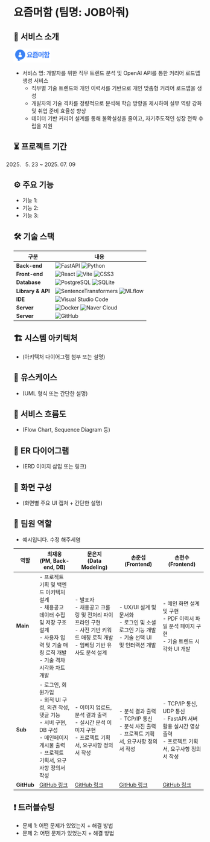 # 요즘머함 (팀명: JOB아줘)

## 📄 서비스 소개
<img src="./frontend/public/logo.png" alt="로고" width="100"/><br>
- 서비스 명: 개발자를 위한 직무 트렌드 분석 및 OpenAI API를 통한 커리어 로드맵 생성 서비스
  - 직무별 기술 트렌드와 개인 이력서를 기반으로 개인 맞춤형 커리어 로드맵을 생성
  - 개발자의 기술 격차를 정량적으로 분석해 학습 방향을 제시하여 실무 역량 강화 및 취업 준비 효율성 향상
  - 데이터 기반 커리어 설계를 통해 불확실성을 줄이고, 자기주도적인 성장 전략 수립을 지원

## ⏳ 프로젝트 기간
2025. 05. 23 ~ 2025. 07. 09

## ⚙ 주요 기능
- 기능 1: 
- 기능 2: 
- 기능 3: 

## 🛠 기술 스택

| 구분             | 내용 |
|------------------|------|
| **Back-end**     | ![FastAPI](https://img.shields.io/badge/FastAPI-009688?style=flat&logo=fastapi&logoColor=white) ![Python](https://img.shields.io/badge/Python-3776AB?style=flat&logo=python&logoColor=white) |
| **Front-end**    | ![React](https://img.shields.io/badge/React-61DAFB?style=flat&logo=react&logoColor=black) ![Vite](https://img.shields.io/badge/Vite-646CFF?style=flat&logo=vite&logoColor=white) ![CSS3](https://img.shields.io/badge/CSS3-1572B6?style=flat&logo=css3&logoColor=white) |
| **Database**     | ![PostgreSQL](https://img.shields.io/badge/PostgreSQL-4169E1?style=flat&logo=postgresql&logoColor=white) ![SQLite](https://img.shields.io/badge/SQLite-003B57?style=flat&logo=sqlite&logoColor=white) |
| **Library & API**| ![SentenceTransformers](https://img.shields.io/badge/Sentence_Transformers-FFB000?style=flat) ![MLflow](https://img.shields.io/badge/MLflow-0194E2?style=flat) |
| **IDE**          | ![Visual Studio Code](https://img.shields.io/badge/VSCode-007ACC?style=flat&logo=visualstudiocode&logoColor=white) |
| **Server**         | ![Docker](https://img.shields.io/badge/Docker-2496ED?style=flat&logo=docker&logoColor=white) ![Naver Cloud](https://img.shields.io/badge/Naver_Cloud_Platform-03C75A?style=flat)  |
| **Server**         | ![GitHub](https://img.shields.io/badge/GitHub-181717?style=flat&logo=github&logoColor=white) |

## 🏗 시스템 아키텍처
- (아키텍처 다이어그램 첨부 또는 설명)

## 📌 유스케이스
- (UML 형식 또는 간단한 설명)

## 🔁 서비스 흐름도
- (Flow Chart, Sequence Diagram 등)

## 🧩 ER 다이어그램
- (ERD 이미지 삽입 또는 링크)

## 🎨 화면 구성
- (화면별 주요 UI 캡처 + 간단한 설명)

## 👥 팀원 역할
- 예시입니다. 수정 해주세염

| 역할 | 최재웅 <br>(PM, Back-end, DB) | 문은지 <br>(Data Modeling) | 손준섭 <br>(Frontend) | 손현수 <br>(Frontend) |
|-----------|-----------------------------|------------------------------|--------------------------|---------------------------|
| **Main** | - 프로젝트 기획 및 백엔드 아키텍처 설계<br>- 채용공고 데이터 수집 및 저장 구조 설계<br>- 사용자 입력 및 기술 매칭 로직 개발<br>- 기술 격차 시각화 차트 개발 | - 발표자<br>- 채용공고 크롤링 및 전처리 파이프라인 구현<br>- 사전 기반 키워드 매칭 로직 개발<br>- 임베딩 기반 유사도 분석 설계 | - UX/UI 설계 및 문서화<br>- 로그인 및 소셜 로그인 기능 개발<br>- 기술 선택 UI 및 인터랙션 개발 | - 메인 화면 설계 및 구현<br>- PDF 이력서 파일 분석 페이지 구현<br>- 기술 트렌드 시각화 UI 개발 |
| **Sub** | - 로그인, 회원가입<br>- 외적 UI 구성, 의견 작성, 댓글 기능<br>- 서버 구현, DB 구성<br>- 메인페이지 게시물 출력<br>- 프로젝트 기획서, 요구사항 정의서 작성 | - 이미지 업로드, 분석 결과 출력<br>- 실시간 분석 이미지 구현<br>- 프로젝트 기획서, 요구사항 정의서 작성 | - 분석 결과 출력<br>- TCP/IP 통신<br>- 분석 사진 출력<br>- 프로젝트 기획서, 요구사항 정의서 작성 | - TCP/IP 통신, UDP 통신<br>- FastAPI 서버 활용 실시간 영상 출력<br>- 프로젝트 기획서, 요구사항 정의서 작성 |
| **GitHub** | [GitHub 링크](https://github.com/member1) | [GitHub 링크](https://github.com/member2) | [GitHub 링크](https://github.com/member3) | [GitHub 링크](https://github.com/member4) |





## ❗ 트러블슈팅
- 문제 1: 어떤 문제가 있었는지 + 해결 방법
- 문제 2: 어떤 문제가 있었는지 + 해결 방법
